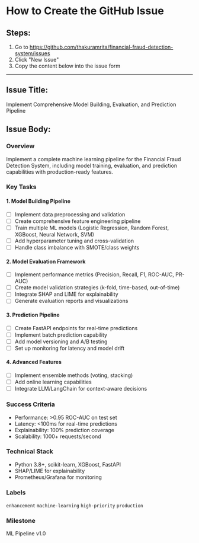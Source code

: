 # How to Create the GitHub Issue

## Steps:
1. Go to https://github.com/thakuramrita/financial-fraud-detection-system/issues
2. Click "New Issue"
3. Copy the content below into the issue form

---

## Issue Title:
Implement Comprehensive Model Building, Evaluation, and Prediction Pipeline

## Issue Body:

### Overview
Implement a complete machine learning pipeline for the Financial Fraud Detection System, including model training, evaluation, and prediction capabilities with production-ready features.

### Key Tasks

#### 1. Model Building Pipeline
- [ ] Implement data preprocessing and validation
- [ ] Create comprehensive feature engineering pipeline
- [ ] Train multiple ML models (Logistic Regression, Random Forest, XGBoost, Neural Network, SVM)
- [ ] Add hyperparameter tuning and cross-validation
- [ ] Handle class imbalance with SMOTE/class weights

#### 2. Model Evaluation Framework
- [ ] Implement performance metrics (Precision, Recall, F1, ROC-AUC, PR-AUC)
- [ ] Create model validation strategies (k-fold, time-based, out-of-time)
- [ ] Integrate SHAP and LIME for explainability
- [ ] Generate evaluation reports and visualizations

#### 3. Prediction Pipeline
- [ ] Create FastAPI endpoints for real-time predictions
- [ ] Implement batch prediction capability
- [ ] Add model versioning and A/B testing
- [ ] Set up monitoring for latency and model drift

#### 4. Advanced Features
- [ ] Implement ensemble methods (voting, stacking)
- [ ] Add online learning capabilities
- [ ] Integrate LLM/LangChain for context-aware decisions

### Success Criteria
- Performance: >0.95 ROC-AUC on test set
- Latency: <100ms for real-time predictions
- Explainability: 100% prediction coverage
- Scalability: 1000+ requests/second

### Technical Stack
- Python 3.8+, scikit-learn, XGBoost, FastAPI
- SHAP/LIME for explainability
- Prometheus/Grafana for monitoring

### Labels
`enhancement` `machine-learning` `high-priority` `production`

### Milestone
ML Pipeline v1.0
